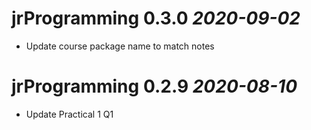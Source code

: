 # jrProgramming 0.3.0 _2020-09-02_

  * Update course package name to match notes

# jrProgramming 0.2.9 _2020-08-10_

  * Update Practical 1 Q1
